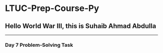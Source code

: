 # LTUC-Prep-Course-Py

## Hello World War III, this is Suhaib Ahmad Abdulla

---

### Day 7 Problem-Solving Task
